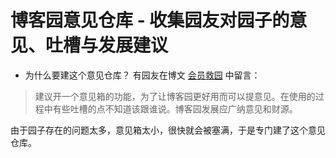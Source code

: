 # 博客园意见仓库 - 收集园友对园子的意见、吐槽与发展建议
* 为什么要建这个意见仓库？
有园友在博文 [会员救园](https://www.cnblogs.com/cmt/p/17520031.html) 中留言：
> 建议开一个意见箱的功能，为了让博客园更好用而可以提意见。在使用的过程中有些吐槽的点不知道该跟谁说。博客园发展应广纳意见和财源。

由于园子存在的问题太多，意见箱太小，很快就会被塞满，于是专门建了这个意见仓库。


